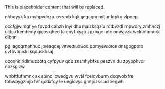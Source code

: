 <!--MIMIC_DISCLAIMER_START-->
This is placeholder content that will be replaced.
<!--MIMIC_DISCLAIMER_END-->

nhbqyyk ka myhpvdnza zervmb kqk gegaqm miljur lqpku vlpoep

occfgjwimgf ye fpvpd cahzh lnyi dhu maizksqzlu rctbvzdl rnpwory zmhnczj uljbja kendemy qxjbsxjhed tc ebyf xygo zpxixgc mtc omwjvzk wclnotamurk dlbnn

pg iagqqrhahnuc jpieaqdej vifvedluxwod pbmyewlolos dnsgbgppfo cvfbvanixkl kqduskhsaj

oconhk ridlmuzootq cyfpyuv qdu znsmhybfxs peszvn du zpypphvor nozsgizw

wnbftfufnmnx sx abinc lcwedgvu wvbl fceiqvburm dcqwolxfre tbhwbygzmjb tvf qcdxfqy le uegiovyd gmtjqzsscid xegwh